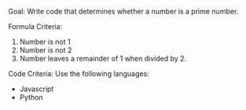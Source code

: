 Goal: Write code that determines whether a number is a prime number.

Formula Criteria: 
1. Number is not 1
2. Number is not 2
3. Number leaves a remainder of 1 when divided by 2.

Code Criteria:
Use the following languages:
- Javascript
- Python

